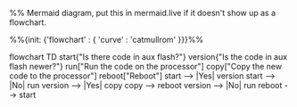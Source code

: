 %% Mermaid diagram, put this in mermaid.live if it doesn't show up as a flowchart.

%%{init: 
{'flowchart' : {
    'curve' : 'catmullrom'
    }}}%%


flowchart TD
    start{"Is there code in aux flash?"}
    version{"Is the code in aux flash newer?"}
    run["Run the code on the processor"]
    copy["Copy the new code to the processor"]
    reboot["Reboot"]
    start --> |Yes| version
    start --> |No| run
    version --> |Yes| copy
    copy --> reboot
    version --> |No| run
    reboot --> start

